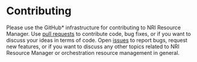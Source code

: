 # Contributing

Please use the GitHub\* infrastructure for contributing to
NRI Resource Manager.
Use [pull requests](https://github.com/intel/nri-resmgr/pulls)
to contribute code, bug fixes, or if you want to discuss your ideas in terms of
code. Open [issues](https://github.com/intel/nri-resmgr/issues) to
report bugs, request new features, or if you want to discuss any other topics
related to NRI Resource Manager or orchestration resource management in
general.
